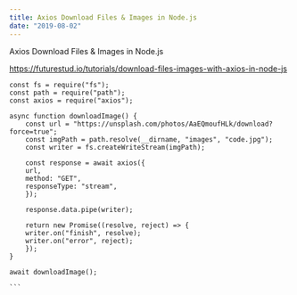 ```yaml
---
title: Axios Download Files & Images in Node.js
date: "2019-08-02"
---
```


Axios Download Files & Images in Node.js

https://futurestud.io/tutorials/download-files-images-with-axios-in-node-js

````
const fs = require("fs");
const path = require("path");
const axios = require("axios");

async function downloadImage() {
    const url = "https://unsplash.com/photos/AaEQmoufHLk/download?force=true";
    const imgPath = path.resolve(__dirname, "images", "code.jpg");
    const writer = fs.createWriteStream(imgPath);

    const response = await axios({
    url,
    method: "GET",
    responseType: "stream",
    });

    response.data.pipe(writer);

    return new Promise((resolve, reject) => {
    writer.on("finish", resolve);
    writer.on("error", reject);
    });
}

await downloadImage();

```
````
